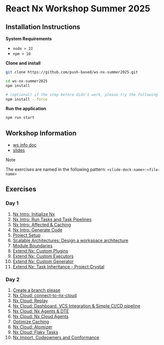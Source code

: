 # React Nx Workshop Summer 2025

## Installation Instructions

**System Requirements**

* `node > 22`
* `npm > 10`

**Clone and install**

```bash
git clone https://github.com/push-based/ws-nx-summer2025.git

cd ws-nx-summer2025
npm install

# (optional) if the step before didn't work, please try the following
npm install --force
```

**Run the application**

```bash
npm run start
```

## Workshop Information

* [ws info doc]()
* [slides]()

> [!NOTE]
> The exercises are named in the following pattern:
> `<slide-deck-name>:<file-name>`

## Exercises

### Day 1

1. [Nx Intro: Initialize Nx](./exercises/01-initialize-nx.md)
2. [Nx Intro: Run Tasks and Task Pipelines](./exercises/02-task-pipelines.md)
3. [Nx Intro: Affected & Caching](./exercises/03-affected-and-caching.md)
4. [Nx Intro: Generate Code](./exercises/04-create-libs.md)
5. [Project Setup](./exercises/05-project-setup.md)
6. [Scalable Architectures: Design a workspace architecture](./exercises/06-scalable-architecture-design.md)
7. [Module Boundaries](./exercises/07-enforce-module-boundaries.md)
8. [Extend Nx: Custom Plugins](./exercises/08-custom-plugin.md)
9. [Extend Nx: Custom Executors](./exercises/09-custom-executor.md)
10. [Extend Nx: Custom Generator](./exercises/10-custom-generator.md)
11. [Extend Nx: Task Inheritance - Project Crystal](./exercises/11-cristal-plugin.md)

### Day 2

1. [Create a branch please](./exercises/12-create-a-branch.md)
2. [Nx Cloud: connect-to-nx-cloud](./exercises/13-connect-to-nx-cloud.md)
3. [Nx Cloud: Replay](./exercises/14-distributed-caching.md)
4. [Nx Cloud: Dashboard, VCS Integration & Simple CI/CD pipeline](./exercises/15-simple-pipeline.md)
5. [Nx Cloud: Nx Agents & DTE](./exercises/16-nx-agents-and-dte.md)
6. [Nx Cloud: Nx Cloud Agents](./exercises/17-nx-cloud-agents.md)
9. [Optimize Caching]()
10. [Nx Cloud: Atomizer]()
11. [Nx Cloud: Flaky Tasks]()
12. [Nx Import, Codeowners and Conformance]()


